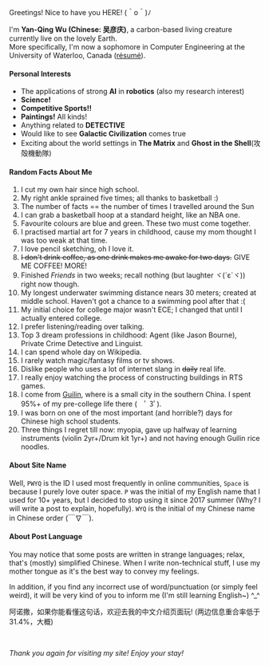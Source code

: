 Greetings! Nice to have you HERE! (＾o＾)ﾉ

I'm **Yan-Qing Wu (Chinese: 吴彦庆)**, a carbon-based living creature currently live on the lovely Earth.  
More specifically, I'm now a sophomore in Computer Engineering at the University of Waterloo, Canada ([résumé][2]).

#### Personal Interests
- The applications of strong **AI** in **robotics** (also my research interest)
- **Science!**
- **Competitive Sports!!**
- **Paintings!** All kinds!
- Anything related to **DETECTIVE**
- Would like to see **Galactic Civilization** comes true
- Exciting about the world settings in **The Matrix** and **Ghost in the Shell**(攻殻機動隊)

#### Random Facts About Me
1. I cut my own hair since high school.
2. My right ankle sprained five times; all thanks to basketball :)
14. The number of facts == the number of times I travelled around the Sun
3. I can grab a basketball hoop at a standard height, like an NBA one.
4. Favourite colours are blue and green. These two must come together.
5. I practised martial art for 7 years in childhood, cause my mom thought I was too weak at that time.
6. I love pencil sketching, oh I love it.
7. ~~I don't drink coffee, as one drink makes me awake for two days.~~ GIVE ME COFFEE! MORE!
8. Finished *Friends* in two weeks; recall nothing (but laughter ヾ(´ε`ヾ)) right now though.
9. My longest underwater swimming distance nears 30 meters; created at middle school. Haven't got a chance to a swimming pool after that :(
10. My initial choice for college major wasn't ECE; I changed that until I actually entered college.
11. I prefer listening/reading over talking.
12. Top 3 dream professions in childhood: Agent (like Jason Bourne), Private Crime Detective and Linguist.
13. I can spend whole day on Wikipedia.
15. I rarely watch magic/fantasy films or tv shows.
16. Dislike people who uses a lot of internet slang in ~~daily~~ real life.
17. I really enjoy watching the process of constructing buildings in RTS games.
18. I come from [Guilin][1], where is a small city in the southern China. I spent 95%+ of my pre-college life there (　ﾟ 3ﾟ).
19. I was born on one of the most important (and horrible?) days for Chinese high school students.
20. Three things I regret till now: myopia, gave up halfway of learning instruments (violin 2yr+/Drum kit 1yr+) and not having enough Guilin rice noodles.

#### About Site Name
Well, `PWYQ` is the ID I used most frequently in online communities, `Space` is because I purely love outer space.
`P` was the initial of my English name that I used for 10+ years, but I decided to stop using it since 2017 summer
(Why? I will write a post to explain, hopefully).
`WYQ` is the initial of my Chinese name in Chinese order (￣∇￣).

#### About Post Language
You may notice that some posts are written in strange languages; relax, that's (mostly) simplified Chinese.
When I write non-technical stuff, I use my mother tongue as it's the best way to convey my feelings.

In addition, if you find any incorrect use of word/punctuation (or simply feel weird), it will be very kind of you to inform me (I'm still learning English~) ^_^

阿诺撒，如果你能看懂这句话，欢迎去我的中文介绍页面玩! (两边信息重合率低于31.4%，大概)

<br>

*Thank you again for visiting my site! Enjoy your stay!*

[1]: https://en.wikipedia.org/wiki/Guilin
[2]: https://www.pwyqspace.com/resume/
